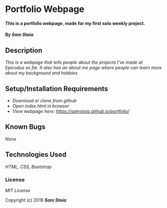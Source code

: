# Portfolio Webpage

#### This is a portfolio webpage, made for my first solo weekly project.

#### By _Sam Stoia_

## Description

_This is a webpage that tells people about the projects I've made at Epicodus so far.  It also has an about me page where people can learn more about my background and hobbies_

## Setup/Installation Requirements

* _Download or clone from github_
* _Open index.html in browser_
* _View webpage here: https://samstoia.github.io/portfolio/_

## Known Bugs

_None_

## Technologies Used

_HTML, CSS, Bootstrap_

### License

*MIT License*

Copyright (c) 2019 **_Sam Stoia_**

